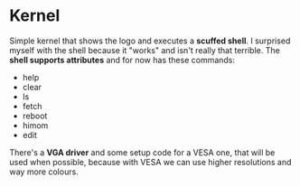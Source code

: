 # Kernel


Simple kernel that shows the logo and executes a **scuffed shell**. I surprised myself with the shell because it "works" and isn't really that terrible. The **shell supports attributes** and for now has these commands:
 - help
 - clear
 - ls
 - fetch
 - reboot
 - himom
 - edit
 
There's a **VGA driver** and some setup code for a VESA one, that will be used when possible, because with VESA we can use higher resolutions and way more colours.